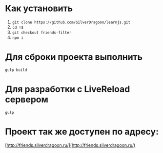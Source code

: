 # Как установить

1. `git clone https://github.com/SilverDragoon/learnjs.git`
2. `cd !$`
3. `git checkout friends-filter`
3. `npm i`

# Для сброки проекта выполнить
```
gulp build
```
# Для разработки с LiveReload сервером
```
gulp
```
# Проект так же доступен по адресу:

[http://friends.silverdragoon.ru/](http://friends.silverdragoon.ru/)

